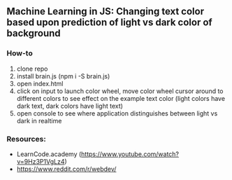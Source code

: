 ## Machine Learning in JS: Changing text color based upon prediction of light vs dark color of background

### How-to
1. clone repo
2. install brain.js (npm i -S brain.js)
3. open index.html
4. click on input to launch color wheel, move color wheel cursor around to different colors to see effect on the example text color (light colors have dark text, dark colors have light text)
5. open console to see where application distinguishes between light vs dark in realtime

### Resources:
- LearnCode.academy (https://www.youtube.com/watch?v=9Hz3P1VgLz4)
- https://www.reddit.com/r/webdev/
